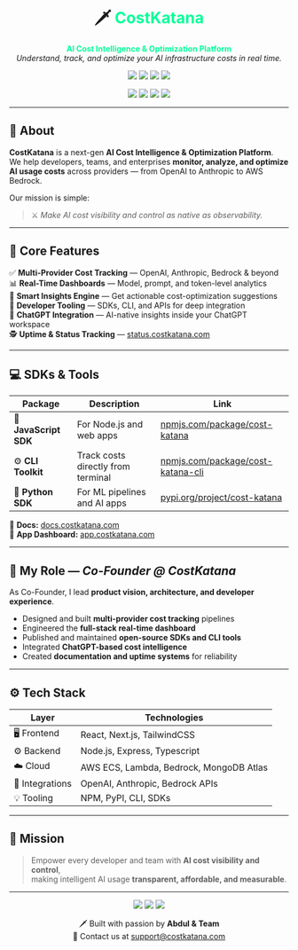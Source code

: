 <h1 align="center">🗡️ <span style="color:#00ff99;">CostKatana</span></h1>

<p align="center">
  <strong><span style="color:#00ff99;">AI Cost Intelligence & Optimization Platform</span></strong><br/>
  <em>Understand, track, and optimize your AI infrastructure costs in real time.</em>
</p>

<p align="center">
  <a href="https://costkatana.com"><img src="https://img.shields.io/badge/Website-costkatana.com-00ff99?style=for-the-badge&logo=vercel&logoColor=white" /></a>
  <a href="https://app.costkatana.com"><img src="https://img.shields.io/badge/App-app.costkatana.com-008f6b?style=for-the-badge&logo=react&logoColor=white" /></a>
  <a href="https://docs.costkatana.com"><img src="https://img.shields.io/badge/Docs-docs.costkatana.com-00b873?style=for-the-badge&logo=readthedocs&logoColor=white" /></a>
  <a href="https://status.costkatana.com"><img src="https://img.shields.io/badge/Status-status.costkatana.com-006644?style=for-the-badge&logo=cloudflare&logoColor=white" /></a>
</p>

<p align="center">
  <a href="https://www.npmjs.com/package/cost-katana"><img src="https://img.shields.io/npm/v/cost-katana?style=flat-square&color=00ff99&label=SDK" /></a>
  <a href="https://www.npmjs.com/package/cost-katana-cli"><img src="https://img.shields.io/npm/v/cost-katana-cli?style=flat-square&color=00b873&label=CLI" /></a>
  <a href="https://pypi.org/project/cost-katana/"><img src="https://img.shields.io/pypi/v/cost-katana?style=flat-square&color=008f6b&label=PyPI" /></a>
  <a href="https://chatgpt.com/g/g-68804444e5e48191a5a7ae35a268e1dc-cost-katana-ai-cost-intelligence"><img src="https://img.shields.io/badge/ChatGPT-Integration-00ff99?style=flat-square&logo=openai&logoColor=white" /></a>
</p>

---

## 🌌 About

**CostKatana** is a next-gen **AI Cost Intelligence & Optimization Platform**.  
We help developers, teams, and enterprises **monitor, analyze, and optimize AI usage costs** across providers — from OpenAI to Anthropic to AWS Bedrock.

Our mission is simple:  
> ⚔️ *Make AI cost visibility and control as native as observability.*

---

## 🧩 Core Features

✅ **Multi-Provider Cost Tracking** — OpenAI, Anthropic, Bedrock & beyond  
📊 **Real-Time Dashboards** — Model, prompt, and token-level analytics  
🧠 **Smart Insights Engine** — Get actionable cost-optimization suggestions  
🧰 **Developer Tooling** — SDKs, CLI, and APIs for deep integration  
🤖 **ChatGPT Integration** — AI-native insights inside your ChatGPT workspace  
🕵️ **Uptime & Status Tracking** — [status.costkatana.com](https://status.costkatana.com)

---

## 💻 SDKs & Tools

| Package | Description | Link |
|----------|--------------|------|
| 🧩 **JavaScript SDK** | For Node.js and web apps | [npmjs.com/package/cost-katana](https://www.npmjs.com/package/cost-katana) |
| ⚙️ **CLI Toolkit** | Track costs directly from terminal | [npmjs.com/package/cost-katana-cli](https://www.npmjs.com/package/cost-katana-cli) |
| 🐍 **Python SDK** | For ML pipelines and AI apps | [pypi.org/project/cost-katana](https://pypi.org/project/cost-katana/) |

📘 **Docs:** [docs.costkatana.com](https://docs.costkatana.com)  
🧭 **App Dashboard:** [app.costkatana.com](https://app.costkatana.com)

---

## 🧠 My Role — *Co-Founder @ CostKatana*

As Co-Founder, I lead **product vision, architecture, and developer experience**.

- Designed and built **multi-provider cost tracking** pipelines  
- Engineered the **full-stack real-time dashboard**  
- Published and maintained **open-source SDKs and CLI tools**  
- Integrated **ChatGPT-based cost intelligence**  
- Created **documentation and uptime systems** for reliability  

---

## ⚙️ Tech Stack

| Layer | Technologies |
|-------|---------------|
| 🖥️ Frontend | React, Next.js, TailwindCSS |
| ⚙️ Backend | Node.js, Express, Typescript |
| ☁️ Cloud | AWS ECS, Lambda, Bedrock, MongoDB Atlas |
| 🧩 Integrations | OpenAI, Anthropic, Bedrock APIs |
| 💡 Tooling | NPM, PyPI, CLI, SDKs |

---

## 🌱 Mission

> Empower every developer and team with **AI cost visibility and control**,  
> making intelligent AI usage **transparent, affordable, and measurable**.

---

<p align="center">
  <a href="https://costkatana.com"><img src="https://img.shields.io/badge/🌐_Visit%20Website-00ff99?style=for-the-badge" /></a>
  <a href="https://app.costkatana.com"><img src="https://img.shields.io/badge/⚡_Launch%20App-008f6b?style=for-the-badge" /></a>
  <a href="https://docs.costkatana.com"><img src="https://img.shields.io/badge/📘_Read%20Docs-00b873?style=for-the-badge" /></a>
</p>

<p align="center">
  🗡️ Built with passion by <strong>Abdul & Team</strong><br/>
  💬 Contact us at <a href="mailto:support@costkatana.com">support@costkatana.com</a>
</p>
